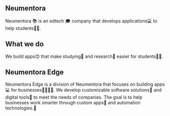 ## Neumentora
Neumentora 📚 is an edtech 🎓 company that develops applications💻 to help students👨‍🎓.

## What we do
We build apps😊 that make studying💪 and research🔎 easier for students👩‍💻.

## Neumentora Edge
Neumentora Edge is a division of Neumentora that focuses on building apps💻 for businesses👨‍💼👩‍💼.
We develop customizable software solutions🤖 and digital tools🔧 to meet the needs of companies.
The goal is to help businesses work smarter through custom apps📱 and automation technologies.🚀
